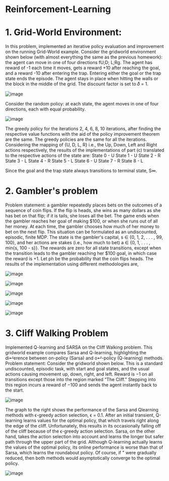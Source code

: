 # Reinforcement-Learning

# 1. Grid-World Environment:

In this problem, implemented an iterative policy evaluation and improvement on the running Grid-World example. Consider the gridworld environment shown below (with almost everything the same as the previous homework): the agent can move in one of four directions fU;D; L;Rg. The agent has reward of -1 each time it moves, gets a reward +10 after reaching the goal, and a reward -10 after entering the trap. Entering either the goal or the trap state ends the episode. The agent stays in place when hitting the
walls or the block in the middle of the grid. The discount factor is set to 𝛿 = 1.

![image](https://user-images.githubusercontent.com/42225976/156284379-989361b7-833d-46be-8cec-9c40e6a27d7a.png)

Consider the random policy: at each state, the agent moves in one of four directions, each with equal probability.

![image](https://user-images.githubusercontent.com/42225976/156287980-b1735009-cc74-44c3-b1f7-287a474b506f.png)

The greedy policy for the iterations 2, 4, 6, 8, 10 iterations, after finding the respective value functions with the aid of the policy improvement theorem are the same. The greedy policies are the same for all the iterations. Considering the mapping of {U, D, L, R} i.e., the Up, Down, Left and Right actions respectively, the results of the implementations of part (c) translated to the respective actions of the state are:
State 0 - U
State 1 - U
State 2 - R
State 3 - L
State 4 - R
State 5 - L
State 6 - U
State 7 - R
State 8 - L

Since the goal and the trap state always transitions to terminal state, S∞.

# 2. Gambler's problem

Problem statement: a gambler repeatedly places bets on the outcomes of a sequence of coin
flips. If the flip is heads, she wins as many dollars as she has bet on that flip; if it is tails, she loses all the bet. The game ends when the gambler reaches her goal of making $100, or when she runs out of all her money. At each time, the gambler chooses how much of her money to bet on the next flip.
This situation can be formulated as an undiscounted, episodic, finite MDP. The state is the
gambler's capital, s ∈ {0, 1, 2, . . . , 99, 100}, and her actions are stakes (i.e., how much to bet) a ∈ {0, 1, . . . , min{s, 100 - s}}. The rewards are zero for all state transitions, except when the transition leads to the gambler reaching her $100 goal, in which case the reward is +1. Let ph be the probability that the coin flips heads.
The results of the implementation using different methodologies are,

![image](https://user-images.githubusercontent.com/42225976/156296421-6389bd51-3db8-4d29-b841-dc5aad637234.png)

![image](https://user-images.githubusercontent.com/42225976/156296991-cc5271ab-45be-45f0-9b33-cdca7f3f2dc1.png)

![image](https://user-images.githubusercontent.com/42225976/156297037-d6e032a5-c478-435f-ad42-9f3e9942e227.png)

![image](https://user-images.githubusercontent.com/42225976/156297071-58d95109-c29a-402c-962a-1f48d6edf2fe.png)

![image](https://user-images.githubusercontent.com/42225976/156297170-c057c0ee-0a42-4e78-b7ea-6407f5b4ad0c.png)

# 3. Cliff Walking Problem

Implemented Q-learning and SARSA on the Cliff Walking problem. This gridworld example compares Sarsa and Q-learning, highlighting the di↵erence between on-policy (Sarsa) and o↵-policy (Q-learning) methods.
Problem statement: Consider the gridworld shown below. This is a standard undiscounted, episodic task, with start and goal states, and the usual actions causing movement up, down, right, and left. Reward is −1 on all transitions except those into the region marked “The Cliff.” Stepping into this region incurs a reward of −100 and sends the agent instantly back to the start.

![image](https://user-images.githubusercontent.com/42225976/156297787-cfe3ed9d-a11a-4069-a247-d4c89ee62f8a.png)

The graph to the right shows the performance of the Sarsa and Qlearning methods with ϵ-greedy action selection, ϵ = 0.1. After an initial transient, Q-learning learns values for the optimal policy, that which travels right along the edge of the cliff. Unfortunately, this results in its occasionally falling off of the cliff because of the ϵ-greedy action
selection. Sarsa, on the other hand, takes the action selection into account and learns the longer but safer path through the upper part of the grid. Although Q-learning actually learns the values of the optimal policy, its online performance is worse than that of Sarsa, which learns the roundabout policy. Of course, if " were gradually reduced, then both methods would asymptotically converge to the optimal policy.

![image](https://user-images.githubusercontent.com/42225976/156298036-c903f44d-1877-42f9-8ab4-230a1435d042.png)


